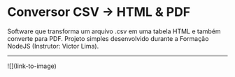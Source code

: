 # Conversor CSV -> HTML & PDF
Software que transforma um arquivo .csv em uma tabela HTML e também converte para PDF. Projeto simples desenvolvido durante a Formação NodeJS (Instrutor: Victor Lima).
<hr>
![](link-to-image)